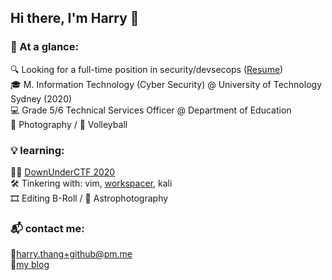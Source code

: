 ## Hi there, I'm Harry 👋

### :pushpin: At a glance:
:mag: Looking for a full-time position in security/devsecops ([Resume](http://harrythang.tech/resume))  
:mortar_board: M. Information Technology (Cyber Security) @ University of Technology Sydney (2020)  
:computer: Grade 5/6 Technical Services Officer @ Department of Education  
:camera_flash: Photography / :volleyball: Volleyball  

### :bulb: learning:
:pirate_flag: [DownUnderCTF 2020](http://harrythang.tech)  
:hammer_and_wrench: Tinkering with: vim, [workspacer](https://github.com/rickbutton/workspacer), kali  
:film_strip: Editing B-Roll / :stars: Astrophotography  

### :mailbox_with_mail: contact me:
:email:harry.thang+github@pm.me  
:book:[my blog](http://harrythang.tech)  


<!--
**hazzashirt/hazzashirt** is a ✨ _special_ ✨ repository because its `README.md` (this file) appears on your GitHub profile.

Here are some ideas to get you started:

- 🔭 I’m currently working on ...
- 🌱 I’m currently learning ...
- 👯 I’m looking to collaborate on ...
- 🤔 I’m looking for help with ...
- 💬 Ask me about ...
- 📫 How to reach me: 
- 😄 Pronouns: ...
- ⚡ Fun fact: ...
-->
